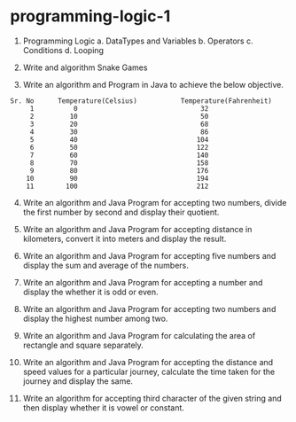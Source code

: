 # programming-logic-1

1. Programming Logic
    a. DataTypes and Variables
    b. Operators
    c. Conditions 
    d. Looping

2. Write and algorithm Snake Games

3. Write an algorithm and Program in Java to achieve the below objective.
```
Sr. No      Temperature(Celsius)           Temperature(Fahrenheit)
     1          0                               32                           
     2         10                               50
     3         20                               68
     4         30                               86
     5         40                              104 
     6         50                              122 
     7         60                              140
     8         70                              158
     9         80                              176 
    10         90                              194
    11        100                              212 
```
 

4. Write an algorithm and Java Program for accepting two numbers, divide the first number by second and display their quotient.

5. Write an algorithm and Java Program for accepting distance in kilometers, convert it into meters and display the result.

6. Write an algorithm and Java Program for accepting five numbers and display the sum and average of the numbers.

7. Write an algorithm and Java Program for accepting a number and display the whether it is odd or even.

8. Write an algorithm and Java Program for accepting two numbers and display the highest number among two.

9. Write an algorithm and Java Program for calculating the area of rectangle and square separately.

10. Write an algorithm and Java Program for accepting the distance and speed values for a particular journey, calculate the time taken for the journey and display the same.

11. Write an algorithm for accepting third character of the given string and then display whether it is vowel or constant.
